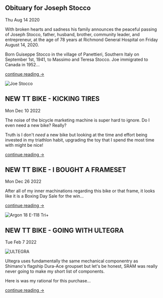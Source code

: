 <!--
# Things I've Written
-->

## Obituary for Joseph Stocco
<p class="timestamp">Thu Aug 14 2020</p>

With broken hearts and sadness his family announces the 
peaceful passing of Joseph Stocco, father, husband, brother, 
community leader, and entrepreneur, at the age of 78 years at 
Richmond General Hospital on Friday August 14, 2020.

Born Guiseppe Stocco in the village of Panettieri, Southern 
Italy on September 1st, 1941, to Massimo and Teresa Stocco. 
Joe immigrated to Canada in 1952...

<p class="continue"><a href="my-fathers-obituary">continue reading &rarr;</a></p>

![Joe Stocco](/assets/jpg/joe-stocco-340.jpeg)

<!---->
## NEW TT BIKE - KICKING TIRES
<p class="timestamp">Mon Dec 10 2022</p>

The noise of the bicycle marketing machine is super hard to 
ignore.  Do I even need a new bike? Really?

Truth is I don't _need_ a new bike but looking at the time and 
effort being invested in my triathlon habit, upgrading the toy 
that I spend the most time with might be nice! 

<p class="continue-line"><a href="new-tt-bike-kicking-tires">continue reading &rarr;</a></p>

## NEW TT BIKE - I BOUGHT A FRAMESET
<p class="timestamp">Mon Dec 26 2022</p>

After all of my inner machinations regarding this bike or that 
frame, it looks like it is a Boxing Day Sale for the win...

<p class="continue"><a href="new-tt-bike-e118tri">continue reading &rarr;</a></p>

![Argon 18 E-118 Tri+](/assets/jpg/e118tri-340.jpeg)

<!---->
## NEW TT BIKE - GOING WITH ULTEGRA
<p class="timestamp">Tue Feb 7 2022</p>

<img src="/assets/svg/ultegra.svg" alt="ULTEGRA" />

Ultegra uses fundamentally the same mechanical componentry as 
Shimano's flagship Dura-Ace groupset but let's be honest, SRAM 
was really never going to make my short list of components.

Here is was my rational for this purchase...

<p class="continue-line"><a href="new-tt-bike-ultegra">continue reading &rarr;</a></p>
<!--
## New Bike - Putting it all together
<p class="timestamp">Tue Mar 7 2023</p>
<p style="font-size:0.85em;text-align:right;padding-bottom:12px;">
<a href="">continue reading &rarr;</a></p>
-->
